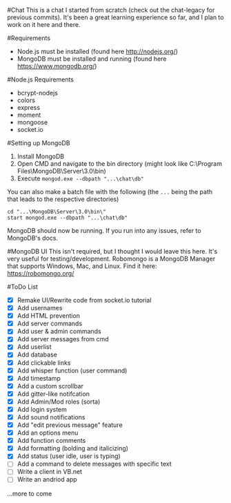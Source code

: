 #Chat
This is a chat I started from scratch (check out the chat-legacy for previous commits). It's been a great learning experience so far, and I plan to work on it here and there.

#Requirements
- Node.js must be installed (found here http://nodejs.org/)
- MongoDB must be installed and running (found here https://www.mongodb.org/)

#Node.js Requirements
- bcrypt-nodejs
- colors
- express
- moment
- mongoose
- socket.io

#Setting up MongoDB
1. Install MongoDB
2. Open CMD and navigate to the bin directory (might look like C:\Program Files\MongoDB\Server\3.0\bin)
3. Execute `mongod.exe --dbpath "...\chat\db"`

You can also make a batch file with the following (the `...` being the path that leads to the respective directories)

```
cd "...\MongoDB\Server\3.0\bin\"
start mongod.exe --dbpath "...\chat\db"
```

MongoDB should now be running. If you run into any issues, refer to MongoDB's docs.

#MongoDB UI
This isn't required, but I thought I would leave this here. It's very useful for testing/development. Robomongo is a MongoDB Manager that supports Windows, Mac, and Linux. Find it here: https://robomongo.org/

#ToDo List
- [x] Remake UI/Rewrite code from socket.io tutorial
- [x] Add usernames
- [x] Add HTML prevention
- [x] Add server commands
- [x] Add user & admin commands
- [x] Add server messages from cmd
- [x] Add userlist
- [x] Add database
- [x] Add clickable links
- [x] Add whisper function (user command)
- [x] Add timestamp
- [x] Add a custom scrollbar
- [x] Add gitter-like notifcation
- [x] Add Admin/Mod roles (sorta)
- [x] Add login system
- [x] Add sound notifications
- [x] Add "edit previous message" feature
- [x] Add an options menu
- [x] Add function comments
- [x] Add formatting (bolding and italicizing)
- [x] Add status (user idle, user is typing)
- [ ] Add a command to delete messages with specific text
- [ ] Write a client in VB.net
- [ ] Write an andriod app

...more to come